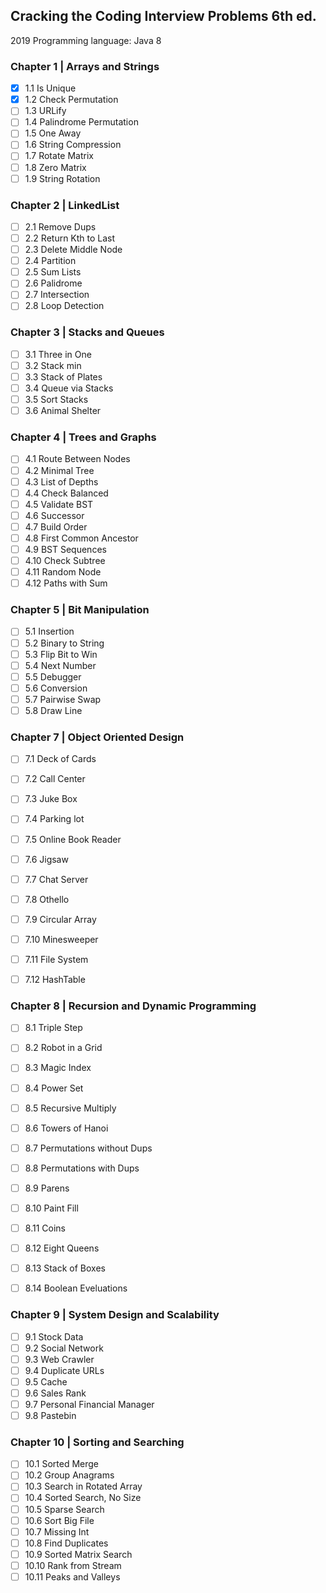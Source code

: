 ## Cracking the Coding Interview Problems 6th ed.
2019
Programming language: Java 8

### Chapter 1 | Arrays and Strings
- [x] 1.1 Is Unique
- [x] 1.2 Check Permutation
- [ ] 1.3 URLify
- [ ] 1.4 Palindrome Permutation
- [ ] 1.5 One Away
- [ ] 1.6 String Compression
- [ ] 1.7 Rotate Matrix
- [ ] 1.8 Zero Matrix
- [ ] 1.9 String Rotation

### Chapter 2 | LinkedList
- [ ] 2.1 Remove Dups
- [ ] 2.2 Return Kth to Last
- [ ] 2.3 Delete Middle Node
- [ ] 2.4 Partition
- [ ] 2.5 Sum Lists
- [ ] 2.6 Palidrome
- [ ] 2.7 Intersection
- [ ] 2.8 Loop Detection

### Chapter 3 | Stacks and Queues
- [ ] 3.1 Three in One
- [ ] 3.2 Stack min
- [ ] 3.3 Stack of Plates
- [ ] 3.4 Queue via Stacks
- [ ] 3.5 Sort Stacks
- [ ] 3.6 Animal Shelter

### Chapter 4 | Trees and Graphs
- [ ] 4.1 Route Between Nodes
- [ ] 4.2 Minimal Tree
- [ ] 4.3 List of Depths
- [ ] 4.4 Check Balanced
- [ ] 4.5 Validate BST
- [ ] 4.6 Successor
- [ ] 4.7 Build Order
- [ ] 4.8 First Common Ancestor
- [ ] 4.9 BST Sequences
- [ ] 4.10 Check Subtree
- [ ] 4.11 Random Node
- [ ] 4.12 Paths with Sum

### Chapter 5 | Bit Manipulation
- [ ] 5.1 Insertion
- [ ] 5.2 Binary to String
- [ ] 5.3 Flip Bit to Win
- [ ] 5.4 Next Number
- [ ] 5.5 Debugger
- [ ] 5.6 Conversion
- [ ] 5.7 Pairwise Swap
- [ ] 5.8 Draw Line

### Chapter 7 | Object Oriented Design
- [ ] 7.1 Deck of Cards
- [ ] 7.2 Call Center
- [ ] 7.3 Juke Box
- [ ] 7.4 Parking lot
- [ ] 7.5 Online Book Reader
- [ ] 7.6 Jigsaw
- [ ] 7.7 Chat Server
- [ ] 7.8 Othello
- [ ] 7.9 Circular Array
- [ ] 7.10 Minesweeper
- [ ] 7.11 File System
- [ ] 7.12 HashTable


### Chapter 8 | Recursion and Dynamic Programming
- [ ] 8.1 Triple Step
- [ ] 8.2 Robot in a Grid
- [ ] 8.3 Magic Index
- [ ] 8.4 Power Set
- [ ] 8.5 Recursive Multiply
- [ ] 8.6 Towers of Hanoi
- [ ] 8.7 Permutations without Dups
- [ ] 8.8 Permutations with Dups
- [ ] 8.9 Parens
- [ ] 8.10 Paint Fill
- [ ] 8.11 Coins
- [ ] 8.12 Eight Queens
- [ ] 8.13 Stack of Boxes
- [ ] 8.14 Boolean Eveluations


### Chapter 9 | System Design and Scalability
- [ ] 9.1 Stock Data
- [ ] 9.2 Social Network
- [ ] 9.3 Web Crawler
- [ ] 9.4 Duplicate URLs
- [ ] 9.5 Cache
- [ ] 9.6 Sales Rank
- [ ] 9.7 Personal Financial Manager
- [ ] 9.8 Pastebin

### Chapter 10 | Sorting and Searching
- [ ] 10.1 Sorted Merge
- [ ] 10.2 Group Anagrams
- [ ] 10.3 Search in Rotated Array
- [ ] 10.4 Sorted Search, No Size
- [ ] 10.5 Sparse Search
- [ ] 10.6 Sort Big File
- [ ] 10.7 Missing Int
- [ ] 10.8 Find Duplicates
- [ ] 10.9 Sorted Matrix Search
- [ ] 10.10 Rank from Stream
- [ ] 10.11 Peaks and Valleys
